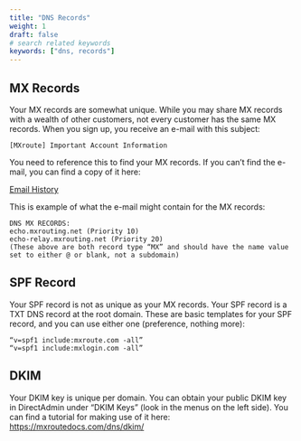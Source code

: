 ```yaml
---
title: "DNS Records"
weight: 1
draft: false
# search related keywords
keywords: ["dns, records"]
---
```


## MX Records

Your MX records are somewhat unique. While you may share MX records with a wealth of other customers, not every customer has the same MX records. When you sign up, you receive an e-mail with this subject:

```
[MXroute] Important Account Information
```

You need to reference this to find your MX records. If you can’t find the e-mail, you can find a copy of it here:

[Email History](https://accounts.mxroute.com/index.php?/clientarea/emails/)

This is example of what the e-mail might contain for the MX records:

```markup
DNS MX RECORDS:
echo.mxrouting.net (Priority 10)
echo-relay.mxrouting.net (Priority 20)
(These above are both record type “MX” and should have the name value set to either @ or blank, not a subdomain)
```

## SPF Record

Your SPF record is not as unique as your MX records. Your SPF record is a TXT DNS record at the root domain. These are basic templates for your SPF record, and you can use either one (preference, nothing more):

```markup
“v=spf1 include:mxroute.com -all”
“v=spf1 include:mxlogin.com -all”
```

## DKIM

Your DKIM key is unique per domain. You can obtain your public DKIM key in DirectAdmin under “DKIM Keys” (look in the menus on the left side). You can find a tutorial for making use of it here: https://mxroutedocs.com/dns/dkim/

